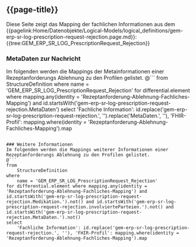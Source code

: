 ## {{page-title}}

Diese Seite zeigt das Mapping der fachlichen Informationen aus dem {{pagelink:Home/Datenobjekte/Logical-Models/logical_definitions/gem-erp-sr-log-prescription-request-rejection.page.md}}: {{tree:GEM_ERP_SR_LOG_PrescriptionRequest_Rejection}}

### MetaDaten zur Nachricht
Im folgenden werden die Mappings der Metainformationen einer Rezeptanforderungs Ablehnung zu den Profilen gelistet.
@```
from
	StructureDefinition
where
	name = 'GEM_ERP_SR_LOG_PrescriptionRequest_Rejection'
for differential.element where mapping.any(identity = 'Rezeptanforderung-Ablehnung-Fachliches-Mapping') and id.startsWith('gem-erp-sr-log-prescription-request-rejection.MetaDaten')
select
	'Fachliche Information': id.replace('gem-erp-sr-log-prescription-request-rejection.', '').replace('MetaDaten.', ''), 'FHIR-Profil': mapping.where(identity = 'Rezeptanforderung-Ablehnung-Fachliches-Mapping').map
```

### Weitere Informationen
Im folgenden werden die Mappings weiterer Informationen einer Rezeptanforderungs Ablehnung zu den Profilen gelistet.
@```
from
	StructureDefinition
where
	name = 'GEM_ERP_SR_LOG_PrescriptionRequest_Rejection'
for differential.element where mapping.any(identity = 'Rezeptanforderung-Ablehnung-Fachliches-Mapping') and id.startsWith('gem-erp-sr-log-prescription-request-rejection.Medikation.').not() and id.startsWith('gem-erp-sr-log-prescription-request-rejection.involvierteParteien.').not() and id.startsWith('gem-erp-sr-log-prescription-request-rejection.MetaDaten.').not()
select
	'Fachliche Information': id.replace('gem-erp-sr-log-prescription-request-rejection.', ''), 'FHIR-Profil': mapping.where(identity = 'Rezeptanforderung-Ablehnung-Fachliches-Mapping').map
```